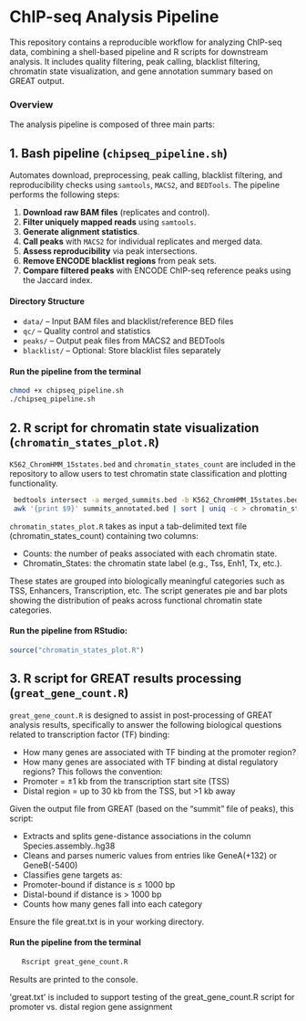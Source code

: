 # ChIP-seq Analysis Pipeline
This repository contains a reproducible workflow for analyzing ChIP-seq data, combining a shell-based pipeline and R scripts for downstream analysis. It includes quality filtering, peak calling, blacklist filtering, chromatin state visualization, and gene annotation summary based on GREAT output.

### Overview
The analysis pipeline is composed of three main parts:
## 1. **Bash pipeline (`chipseq_pipeline.sh`)**  
   Automates download, preprocessing, peak calling, blacklist filtering, and reproducibility checks using `samtools`, `MACS2`, and `BEDTools`.
  The pipeline performs the following steps:
  1. **Download raw BAM files** (replicates and control).
  2. **Filter uniquely mapped reads** using `samtools`.
  3. **Generate alignment statistics**.
  4. **Call peaks** with `MACS2` for individual replicates and merged data.
  5. **Assess reproducibility** via peak intersections.
  6. **Remove ENCODE blacklist regions** from peak sets.
  7. **Compare filtered peaks** with ENCODE ChIP-seq reference peaks using the Jaccard index.

   #### Directory Structure
   - `data/` – Input BAM files and blacklist/reference BED files
   - `qc/` – Quality control and statistics
   - `peaks/` – Output peak files from MACS2 and BEDTools
   - `blacklist/` – Optional: Store blacklist files separately
    
   #### Run the pipeline from the terminal
   ```bash
   chmod +x chipseq_pipeline.sh
   ./chipseq_pipeline.sh
   ```

## 2. **R script for chromatin state visualization (`chromatin_states_plot.R`)**
   `K562_ChromHMM_15states.bed` and `chromatin_states_count` are included in the repository to allow users to test chromatin state classification and plotting functionality.
   
   ```bash
    bedtools intersect -a merged_summits.bed -b K562_ChromHMM_15states.bed -wa -wb > summits_annotated.bed 
    awk '{print $9}' summits_annotated.bed | sort | uniq -c > chromatin_states_count
   ```
   
   `chromatin_states_plot.R` takes as input a tab-delimited text file (chromatin_states_count) containing two columns:
   - Counts: the number of peaks associated with each chromatin state.
   - Chromatin_States: the chromatin state label (e.g., Tss, Enh1, Tx, etc.).

These states are grouped into biologically meaningful categories such as TSS, Enhancers, Transcription, etc.
The script generates pie and bar plots showing the distribution of peaks across functional chromatin state categories.
   #### Run the pipeline from RStudio:
   ```r
   source("chromatin_states_plot.R")
   ```
## 3. **R script for GREAT results processing (`great_gene_count.R`)**  
   `great_gene_count.R` is designed to assist in post-processing of GREAT analysis results, specifically to answer the following biological questions related to transcription factor (TF) binding:

  - How many genes are associated with TF binding at the promoter region?
  - How many genes are associated with TF binding at distal regulatory regions?
This follows the convention:
  - Promoter = ±1 kb from the transcription start site (TSS)
  - Distal region = up to 30 kb from the TSS, but >1 kb away
  
  Given the output file from GREAT (based on the “summit” file of peaks), this script:
  - Extracts and splits gene-distance associations in the column Species.assembly..hg38
  - Cleans and parses numeric values from entries like GeneA(+132) or GeneB(-5400)
  - Classifies gene targets as:
  - Promoter-bound if distance is ≤ 1000 bp
  - Distal-bound if distance is > 1000 bp
  - Counts how many genes fall into each category
  
  Ensure the file great.txt is in your working directory.
  #### Run the pipeline from the terminal
  ```bash
     Rscript great_gene_count.R
  ```
  Results are printed to the console. 
  
  'great.txt' is included to support testing of the great_gene_count.R script for promoter vs. distal region gene assignment
